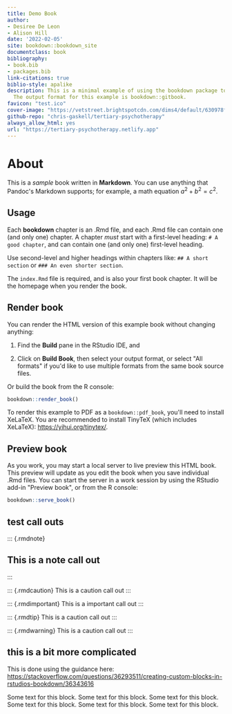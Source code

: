 ```yaml
---
title: Demo Book
author:
- Desiree De Leon
- Alison Hill
date: '2022-02-05'
site: bookdown::bookdown_site
documentclass: book
bibliography:
- book.bib
- packages.bib
link-citations: true
biblio-style: apalike
description: This is a minimal example of using the bookdown package to write a book.
  The output format for this example is bookdown::gitbook.
favicon: "test.ico"
cover-image: "https://vetstreet.brightspotcdn.com/dims4/default/630978f/2147483647/crop/0x0%2B0%2B0/resize/645x380/quality/90/?url=https%3A%2F%2Fvetstreet-brightspot.s3.amazonaws.com%2Fe0%2F88adb0c81f11e09b940050568d6ceb%2Ffile%2FLurcher-3-AP-645km081611.jpg"
github-repo: "chris-gaskell/tertiary-psychotherapy"
always_allow_html: yes
url: "https://tertiary-psychotherapy.netlify.app"
---
```


# About

This is a _sample_ book written in **Markdown**. You can use anything that Pandoc's Markdown supports; for example, a math equation $a^2 + b^2 = c^2$.

## Usage 

Each **bookdown** chapter is an .Rmd file, and each .Rmd file can contain one (and only one) chapter. A chapter *must* start with a first-level heading: `# A good chapter`, and can contain one (and only one) first-level heading.

Use second-level and higher headings within chapters like: `## A short section` or `### An even shorter section`.

The `index.Rmd` file is required, and is also your first book chapter. It will be the homepage when you render the book.

## Render book

You can render the HTML version of this example book without changing anything:

1. Find the **Build** pane in the RStudio IDE, and

1. Click on **Build Book**, then select your output format, or select "All formats" if you'd like to use multiple formats from the same book source files.

Or build the book from the R console:


```r
bookdown::render_book()
```

To render this example to PDF as a `bookdown::pdf_book`, you'll need to install XeLaTeX. You are recommended to install TinyTeX (which includes XeLaTeX): <https://yihui.org/tinytex/>.

## Preview book

As you work, you may start a local server to live preview this HTML book. This preview will update as you edit the book when you save individual .Rmd files. You can start the server in a work session by using the RStudio add-in "Preview book", or from the R console:


```r
bookdown::serve_book()
```




## test call outs

::: {.rmdnote}
## This is a note call out
:::

::: {.rmdcaution}
This is a caution call out
:::

::: {.rmdimportant}
This is a important call out
:::

::: {.rmdtip}
This is a caution call out
:::

::: {.rmdwarning}
This is a caution call out
:::

## this is a bit more complicated

This is done using the guidance here:
https://stackoverflow.com/questions/36293511/creating-custom-blocks-in-rstudios-bookdown/36343616

<div class="rmdcomment2">
<p>Some text for this block. Some text for this block. Some text for this block. Some text for this block. Some text for this block. Some text for this block.</p>
</div>




